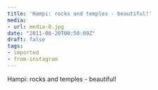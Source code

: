 ```yaml
---
title: 'Hampi: rocks and temples - beautiful!'
media:
- url: media-0.jpg
date: "2011-08-20T00:50:09Z"
draft: false
tags:
- imported
- from-instagram
---
```

Hampi: rocks and temples - beautiful\!
